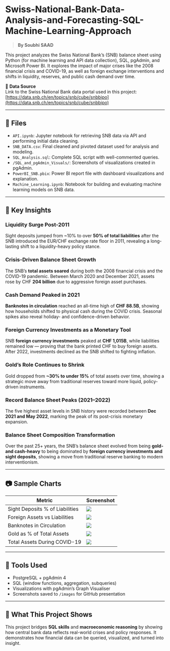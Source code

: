 # Swiss-National-Bank-Data-Analysis-and-Forecasting-SQL-Machine-Learning-Approach

> **By Soubhi SAAD**

This project analyzes the Swiss National Bank’s (SNB) balance sheet using Python (for machine learning and API data collection), SQL, pgAdmin, and Microsoft Power BI. It explores the impact of major crises like the 2008 financial crisis and COVID-19, as well as foreign exchange interventions and shifts in liquidity, reserves, and public cash demand over time.

🔗 **Data Source**  
Link to the Swiss National Bank data portal used in this project:  
[https://data.snb.ch/en/topics/snb/cube/snbbipo](https://data.snb.ch/en/topics/snb/cube/snbbipo)

---

## 📂 Files

- `API.ipynb`: Jupyter notebook for retrieving SNB data via API and performing initial data cleaning.
- `SNB_DATA.csv`: Final cleaned and pivoted dataset used for analysis and modeling.
- `SQL_Analysis.sql`: Complete SQL script with well-commented queries.
- `/SQL_and_pgAdmin_Visuals/`: Screenshots of visualizations created in pgAdmin.
- `PowerBI_SNB.pbix`: Power BI report file with dashboard visualizations and explanation.
- `Machine_Learning.ipynb`: Notebook for building and evaluating machine learning models on SNB data.

---

## 📌 Key Insights


### Liquidity Surge Post-2011
Sight deposits jumped from ~10% to over **50% of total liabilities** after the SNB introduced the EUR/CHF exchange rate floor in 2011, revealing a long-lasting shift to a liquidity-heavy policy stance.

### Crisis-Driven Balance Sheet Growth
The SNB’s **total assets soared** during both the 2008 financial crisis and the COVID-19 pandemic. Between March 2020 and December 2021, assets rose by CHF **204 billion** due to aggressive foreign asset purchases.

### Cash Demand Peaked in 2021
**Banknotes in circulation** reached an all-time high of **CHF 88.5B**, showing how households shifted to physical cash during the COVID crisis. Seasonal spikes also reveal holiday- and confidence-driven behavior.

### Foreign Currency Investments as a Monetary Tool
SNB **foreign currency investments** peaked at **CHF 1,015B**, while liabilities remained low — proving that the bank printed CHF to buy foreign assets. After 2022, investments declined as the SNB shifted to fighting inflation.

### Gold’s Role Continues to Shrink
Gold dropped from **~30% to under 15%** of total assets over time, showing a strategic move away from traditional reserves toward more liquid, policy-driven instruments.

### Record Balance Sheet Peaks (2021–2022)
The five highest asset levels in SNB history were recorded between **Dec 2021 and May 2022**, marking the peak of its post-crisis monetary expansion.

### Balance Sheet Composition Transformation
Over the past 25+ years, the SNB’s balance sheet evolved from being **gold- and cash-heavy** to being dominated by **foreign currency investments and sight deposits**, showing a move from traditional reserve banking to modern interventionism.

---

## 📷 Sample Charts

| Metric                          | Screenshot                                  |
|----------------------------------|---------------------------------------------|
| Sight Deposits % of Liabilities | ![](images/deposit_share_chart.png)         |
| Foreign Assets vs Liabilities   | ![](images/foreign_assets_vs_liabilities.png)|
| Banknotes in Circulation        | ![](images/banknotes_covid_peak.png)        |
| Gold as % of Total Assets       | ![](images/gold_ratio.png)                  |
| Total Assets During COVID-19    | ![](images/total_assets_covid.png)          |

---

## 🔧 Tools Used

- PostgreSQL + pgAdmin 4  
- SQL (window functions, aggregation, subqueries)  
- Visualizations with pgAdmin’s Graph Visualiser  
- Screenshots saved to `/images` for GitHub presentation

---

## 🧠 What This Project Shows

This project bridges **SQL skills** and **macroeconomic reasoning** by showing how central bank data reflects real-world crises and policy responses. It demonstrates how financial data can be queried, visualized, and turned into insight.

